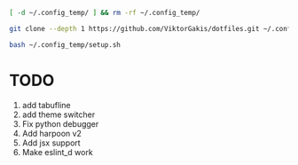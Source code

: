 ```bash
[ -d ~/.config_temp/ ] && rm -rf ~/.config_temp/

git clone --depth 1 https://github.com/ViktorGakis/dotfiles.git ~/.config_temp/

bash ~/.config_temp/setup.sh
```

# TODO

1. add tabufline
1. add theme switcher
1. Fix python debugger
1. Add harpoon v2
2. Add jsx support 
1. Make eslint_d work
